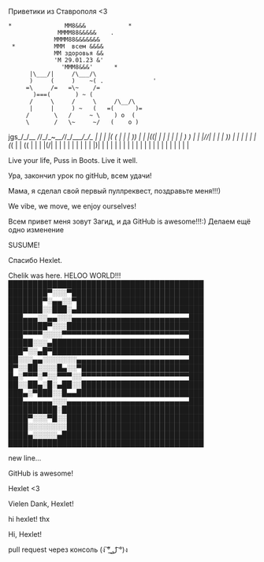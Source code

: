 Приветики из Ставрополя <3

    *               MM8&&&            *
                  MMMM88&&&&&    .
                 MMMM88&&&&&&&
     *           MMM  всем &&&&
                 MM здоровья &&
                 'M 29.01.23 &'
                   'MMM8&&&'      *    
          |\___/|     /\___/\
          )     (     )    ~( .              '
         =\     /=   =\~    /=
           )===(       ) ~ (
          /     \     /     \     /\__/\
          |     |     ) ~   (   =(      )= 
         /       \   /     ~ \    ) o  ( 
         \       /   \~     ~/   (    o )  
  jgs_/\_/\__  _/_/\_/\__~__/_/\_/\____/\_/\_
  |  |  |  |( (  |  |  | ))  |  |  |((|  |  |
  |  |  |  | ) ) |  |  |//|  |  |  | ))  |  |
  |  |  |  |(_(  |  |  (( |  |  |  |(/|  |  |
  |  |  |  |  |  |  |  |\)|  |  |  |  |  |  |
  |  |  |  |  |  |  |  |  |  |  |  |  |  |  |

Live your life, Puss in Boots. Live it well.

Ура, закончил урок по gitHub, всем удачи!

Мама, я сделал свой первый пуллреквест, поздравьте меня!!!)

We vibe, we move, we enjoy ourselves!

Всем привет меня зовут Загид, и да GitHub is awesome!!!:)
Делаем ещё одно изменение

SUSUME! 

Спасибо Hexlet.

Chelik was here. HELOO WORLD!!!
████████████████████████████████████████
████████▀░░░▀███████████████████████████
███████▀░▄▄░░▀██████████████████████████
███████░░███░▄██████████████████████████
███▄▄▄░░▄▄░░░▄▄▄▄▄▄▄▄▄▄▄▄▄▄▄▄▄▄▄▄▄▄▄▄███
████████▀░░░████████████████████████████
███▀▀▀▀░░░░▀▀▀▀▀▀▀▀▀▀▀▀▀▀▀▀▀▀▀▀▀▀▀▀▀▀███
█████░░░▄███████████████████████████████
███▀░░▄█▀███████████████████████████████
██░░░▄▄░░░░░░░▄▄▄▄▄▄▄▄▄▄▄▄▄▄▄▄▄▄▄▄▄▄▄███
█▀░░██░░░░█▄░░▀█████████████████████████
█▄░▀▀▀░▀░░▀▀▀░░▀▀▀▀▀▀▀▀▀▀▀▀▀▀▀▀▀▀▀▀▀▀███
██░░██▄░█░▄██░░█████████████████████████
███▄░▀███░░█▄▄██████████████████████████
███▄▄▄▄▄▄░░░▄▄▄▄▄▄▄▄▄▄▄▄▄▄▄▄▄▄▄▄▄▄▄▄▄███
██████████░█████████████████████████████
████▀░░░▀█░░████████████████████████████
████░░░░░░░░████████████████████████████
████▄░░░░░▄█████████████████████████████
████████████████████████████████████████

new line...

GitHub is awesome!

Hexlet <3

Vielen Dank, Hexlet!

hi hexlet! thx 

Hi, Hexlet!

pull request через консоль (ง ͠° ͟ل͜ ͡°)ง
